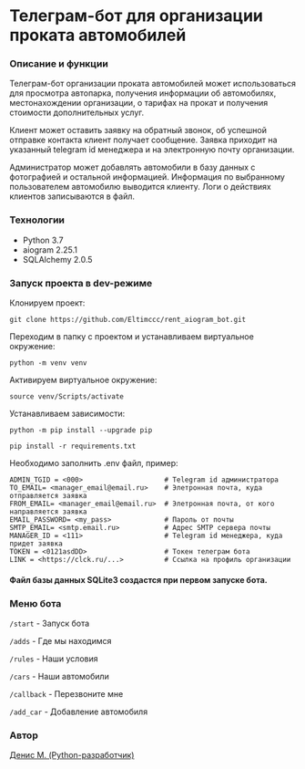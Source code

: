 # Телеграм-бот для организации проката автомобилей

### Описание и функции
Телеграм-бот организации проката автомобилей может использоваться для просмотра автопарка, получения информации об автомобилях, местонахождении организации, о тарифах на прокат и получения стоимости дополнительных услуг.</p> 
Клиент может оставить заявку на обратный звонок, об успешной отправке контакта клиент получает сообщение. Заявка приходит на указанный telegram id менеджера и на электронную почту организации.</p>
Администратор может добавлять автомобили в базу данных с фотографией и остальной информацией. Информация по выбранному пользователем автомобилю выводится клиенту.
Логи о действиях клиентов записываются в файл.

### Технологии
- Python 3.7
- aiogram 2.25.1
- SQLAlchemy 2.0.5

### Запуск проекта в dev-режиме
Клонируем проект:
```
git clone https://github.com/Eltimccc/rent_aiogram_bot.git
```

Переходим в папку с проектом и устанавливаем виртуальное окружение:

```
python -m venv venv
```

Активируем виртуальное окружение:
```
source venv/Scripts/activate
```

Устанавливаем зависимости:
```
python -m pip install --upgrade pip
```
```
pip install -r requirements.txt
```

Необходимо заполнить .env файл, пример:

```
ADMIN_TGID = <000>                    # Telegram id администратора
TO_EMAIL= <manager_email@email.ru>    # Элетронная почта, куда отправляется заявка
FROM_EMAIL= <manager_email@email.ru>  # Элетронная почта, от кого направляется заявка
EMAIL_PASSWORD= <my_pass>             # Пароль от почты
SMTP_EMAIL= <smtp.email.ru>           # Адрес SMTP сервера почты
MANAGER_ID = <111>                    # Telegram id менеджера, куда придет заявка
TOKEN = <0121asdDD>                   # Токен телеграм бота
LINK = <https://clck.ru/...>          # Ссылка на профиль организации
```

#### Файл базы данных SQLite3 создастся при первом запуске бота.

### Меню бота
`/start` - Запуск бота </p>
`/adds` - Где мы находимся </p>
`/rules` - Наши условия </p>
`/cars` - Наши автомобили </p>
`/callback` - Перезвоните мне </p>
`/add_car` - Добавление автомобиля </p>

### Автор
[Денис М. (Python-разработчик)](https://github.com/Eltimccc "Денис М (Python-разработчик)")

